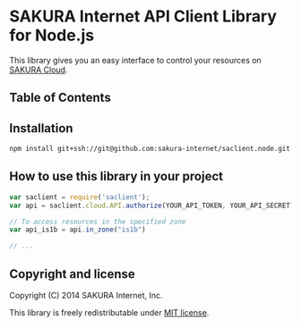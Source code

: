 # SAKURA Internet API Client Library for Node.js

This library gives you an easy interface to control your resources on
[SAKURA Cloud](https://secure.sakura.ad.jp/cloud/).


## Table of Contents

<!-- This TOC is generated by https://www.npmjs.org/package/readme-toc -->
<!-- toc -->


## Installation

```bash
npm install git+ssh://git@github.com:sakura-internet/saclient.node.git
```


## How to use this library in your project

```javascript
var saclient = require('saclient');
var api = saclient.cloud.API.authorize(YOUR_API_TOKEN, YOUR_API_SECRET)

// To access resources in the specified zone
var api_is1b = api.in_zone("is1b")

// ...
```


## Copyright and license

Copyright (C) 2014 SAKURA Internet, Inc.

This library is freely redistributable under [MIT license](http://www.opensource.org/licenses/mit-license.php).

